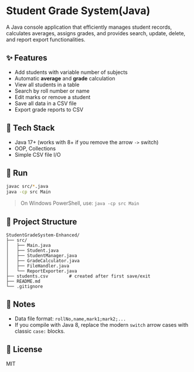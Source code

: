 # Student Grade System(Java)

A Java console application that efficiently manages student records, calculates averages, assigns grades, and provides search, update, delete, and report export functionalities.

## ✨ Features
- Add students with variable number of subjects
- Automatic **average** and **grade** calculation
- View all students in a table
- Search by roll number or name
- Edit marks or remove a student
- Save all data in a CSV file
- Export grade reports to CSV  

## 🧰 Tech Stack
- Java 17+ (works with 8+ if you remove the arrow `->` switch)
- OOP, Collections
- Simple CSV file I/O

## 🚀 Run
```bash
javac src/*.java
java -cp src Main
```

> On Windows PowerShell, use: `java -cp src Main`

## 📁 Project Structure
```
StudentGradeSystem-Enhanced/
├── src/
│   ├── Main.java
│   ├── Student.java
│   ├── StudentManager.java
│   ├── GradeCalculator.java
│   ├── FileHandler.java
│   └── ReportExporter.java
├── students.csv        # created after first save/exit
├── README.md
└── .gitignore
```

## 📝 Notes
- Data file format: `rollNo,name,mark1;mark2;...`
- If you compile with Java 8, replace the modern `switch` arrow cases with classic `case:` blocks.

## 📄 License
MIT
